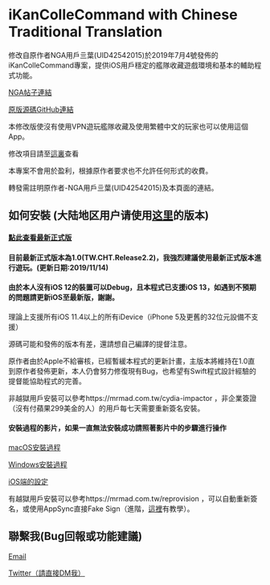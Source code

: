 # iKanColleCommand with Chinese Traditional Translation
修改自原作者NGA用戶亖葉(UID42542015)於2019年7月4號發佈的iKanColleCommand專案，提供iOS用戶穩定的艦隊收藏遊戲環境和基本的輔助程式功能。

[NGA帖子連結](https://ngabbs.com/read.php?tid=17767319)

[原版源碼GitHub連結](https://github.com/lhc-clover/iKanColleCommand)

本修改版使沒有使用VPN遊玩艦隊收藏及使用繁體中文的玩家也可以使用這個App。

修改項目請至[這裏](https://forum.gamer.com.tw/C.php?bsn=24698&snA=20053&tnum=5&bPage=2)查看

本專案不會用於盈利，根據原作者要求也不允許任何形式的收費。

轉發需註明原作者-NGA用戶亖葉(UID42542015)及本頁面的連結。

## 如何安裝 (大陆地区用户请使用[这里](https://github.com/ming900518/iKanColleCommand)的版本)

#### [點此查看最新正式版](https://github.com/ming900518/KC2CHT/releases/tag/Release2.2)



#### 目前最新正式版本為1.0(TW.CHT.Release2.2)，我強烈建議使用最新正式版本進行遊玩。(更新日期:2019/11/14)
#### 由於本人沒有iOS 12的裝置可以Debug，且本程式已支援iOS 13，如遇到不預期的問題請更新iOS至最新版，謝謝。

理論上支援所有iOS 11.4以上的所有iDevice（iPhone 5及更舊的32位元設備不支援）

源碼可能和發佈的版本有差，還請想自己編譯的提督注意。

原作者由於Apple不給審核，已經暫緩本程式的更新計畫，主版本將維持在1.0直到原作者發佈更新，本人仍會努力修復現有Bug，也希望有Swift程式設計經驗的提督能協助程式的完善。

非越獄用戶安裝可以參考https://mrmad.com.tw/cydia-impactor
，非企業簽證（沒有付蘋果299美金的人）的用戶每七天需要重新簽名安裝。
#### 安裝過程的影片，如果一直無法安裝成功請照著影片中的步驟進行操作

[macOS安裝過程](https://drive.google.com/file/d/1VLvUJZS1PwaenYvbD_G5gqoNbWrEFEvf/view?usp=sharing)

[Windows安裝過程](https://drive.google.com/file/d/1GPyeAOcYsAzV32cND76GgW2_J9YvXiv7/view?usp=sharing)

[iOS端的設定](https://drive.google.com/file/d/1dPbtrt4gwdot0WhdZ5hTiTenc_4j1wem/view?usp=sharing)

有越獄用戶安裝可以參考https://mrmad.com.tw/reprovision
，可以自動重新簽名，或使用AppSync直接Fake Sign（進階，[這裡](https://forum.gamer.com.tw/Co.php?bsn=24698&sn=126018&subbsn=1&bPage=0)有教學）。

## 聯繫我(Bug回報或功能建議)
[Email](mailto:ming900518@gmail.com)

[Twitter（請直接DM我）](https://twitter.com/mingchang137)
